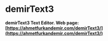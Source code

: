 # demirText3

**demirText3 Text Editor. Web page: [https://ahmetfurkandemir.com/demirText3/](https://ahmetfurkandemir.com/demirText3/)**

